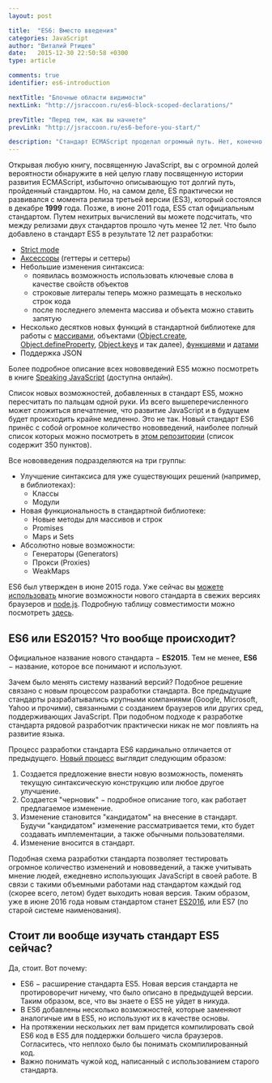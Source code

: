 ```yaml
---
layout: post

title:  "ES6: Вместо введения"
categories: JavaScript
author: "Виталий Ртищев"
date:   2015-12-30 22:50:58 +0300
type: article

comments: true
identifier: es6-introduction

nextTitle: "Блочные области видимости"
nextLink: "http://jsraccoon.ru/es6-block-scoped-declarations/"

prevTitle: "Перед тем, как вы начнете"
prevLink: "http://jsraccoon.ru/es6-before-you-start/"

description: "Стандарт ECMAScript проделал огромный путь. Нет, конечно, это неправда. Вся история ES может уложиться в несколько предложений. Именно так было до релиза ES6, который кардинально изменил разработку языка JavaScript и принёс с собой огромное количество нововведений."
---
```


Открывая любую книгу, посвященную JavaScript, вы с огромной долей вероятности обнаружите в ней целую главу посвященную истории развития ECMAScript, избыточно описывающую тот долгий путь, пройденный стандартом. Но, на самом деле, ES практически не развивался с момента релиза третьей версии (ES3), который состоялся в декабре **1999** года. Позже, в июне 2011 года, ES5 стал официальным стандартом. Путем нехитрых вычислений вы можете подсчитать, что между релизами двух стандартов прошло чуть менее 12 лет. Что было добавлено в стандарт ES5 в результате 12 лет разработки:

* [Strict mode](https://learn.javascript.ru/strict-mode)
* [Аксессоры](http://forwebdev.ru/javascript/native-accessor-properties/) (геттеры и сеттеры)
* Небольшие изменения синтаксиса:
	* появилась возможность использовать ключевые слова в качестве свойств объектов
	* строковые литералы теперь можно размещать в несколько строк кода
	* после последнего элемента массива и объекта можно ставить запятую
* Несколько десятков новых функций в стандартной библиотеке для работы с [массивами](https://learn.javascript.ru/array-iteration), объектами ([Object.create](https://developer.mozilla.org/ru/docs/Web/JavaScript/Reference/Global_Objects/Object/create), [Object.defineProperty](https://developer.mozilla.org/ru/docs/Web/JavaScript/Reference/Global_Objects/Object/defineProperty), [Object.keys](https://developer.mozilla.org/ru/docs/Web/JavaScript/Reference/Global_Objects/Object/keys) и так далее), [функциями](https://learn.javascript.ru/bind) и [датами](https://developer.mozilla.org/ru/docs/Web/JavaScript/Reference/Global_Objects/Date/now)
* Поддержка JSON 

Более подробное описание всех нововведений ES5 можно посмотреть в книге [Speaking JavaScript](http://speakingjs.com/es5/ch25.html) (доступна онлайн).

Список новых возможностей, добавленных в стандарт ES5, можно пересчитать по пальцам одной руки. Из всего вышеперечисленного может сложиться впечатление, что развитие JavaScript и в будущем будет происходить крайне медленно. Это не так. Новый стандарт ES6 принёс с собой огромное количество нововведений, наиболее полный список которых можно посмотреть в [этом репозитории](https://github.com/bevacqua/es6) (список содержит 350 пунктов). 

Все нововведения подразделяются на три группы:

* Улучшение синтаксиса для уже существующих решений (например, в библиотеках):
	* Классы
	* Модули
* Новая функциональность в стандартной библиотеке:
	* Новые методы для массивов и строк
	* Promises
	* Maps и Sets
* Абсолютно новые возможности:
	* Генераторы (Generators)
	* Прокси (Proxies)
	* WeakMaps

ES6 был утвержден в июне 2015 года. Уже сейчас вы [можете использовать](http://habrahabr.ru/post/241275/) многие возможности нового стандарта в свежих версиях браузеров и [node.js](https://nodejs.org/en/docs/es6/). Подробную таблицу совместимости можно посмотреть [здесь](http://kangax.github.io/compat-table/es6/).

## ES6 или ES2015? Что вообще происходит?
Официальное название нового стандарта − **ES2015**. Тем не менее, **ES6** − название, которое все понимают и используют. 

Зачем было менять систему названий версий? Подобное решение связано с новым процессом разработки стандарта. Все предыдущие стандарты разрабатывались крупными компаниями (Google, Microsoft, Yahoo и прочими), связанными с созданием браузеров или других сред, поддерживающих JavaScript. При подобном подходе к разработке стандарта рядовой разработчик практически никак не мог повлиять на развитие языка. 

Процесс разработки стандарта ES6 кардинально отличается от предыдущего. [Новый процесс](https://tc39.github.io/process-document/) выглядит следующим образом:

1. Создается предложение внести новую возможность, поменять текущую синтаксическую конструкцию или любое другое улучшение.
2. Создается "черновик" − подробное описание того, как работает предлагаемое изменение.
3. Изменение становится "кандидатом" на внесение в стандарт. Будучи "кандидатом" изменение рассматривается теми, кто будет создавать имплементации, а также обычными пользователями.
4. Изменение вносится в стандарт.

Подобная схема разработки стандарта позволяет тестировать огромное количество изменений и нововведений, а также учитывать мнение людей, ежедневно использующих JavaScript в своей работе. В связи с такими объемными работами над стандартом каждый год (скорее всего, летом) будет выходить новая версия. Таким образом, уже в июне 2016 года новым стандартом станет [ES2016](http://kangax.github.io/compat-table/es7/), или ES7 (по старой системе наименования).

## Стоит ли вообще изучать стандарт ES5 сейчас?
Да, стоит. Вот почему:

* ES6 − расширение стандарта ES5. Новая версия стандарта не протироворечит ничему, что было описано в предыдущей версии. Таким образом, все, что вы знаете о ES5 не уйдет в никуда.
* В ES6 добавлены несколько возможностей, которые заменяют аналогичые им в ES5, но используют их в качестве основы.
* На протяжении нескольких лет вам придется компилировать свой ES6 код в ES5 для поддержки большего числа браузеров. Согласитесь, что неплохо было бы понимать скомпилированный код.
* Важно понимать чужой код, написанный с использованием старого стандарта.
